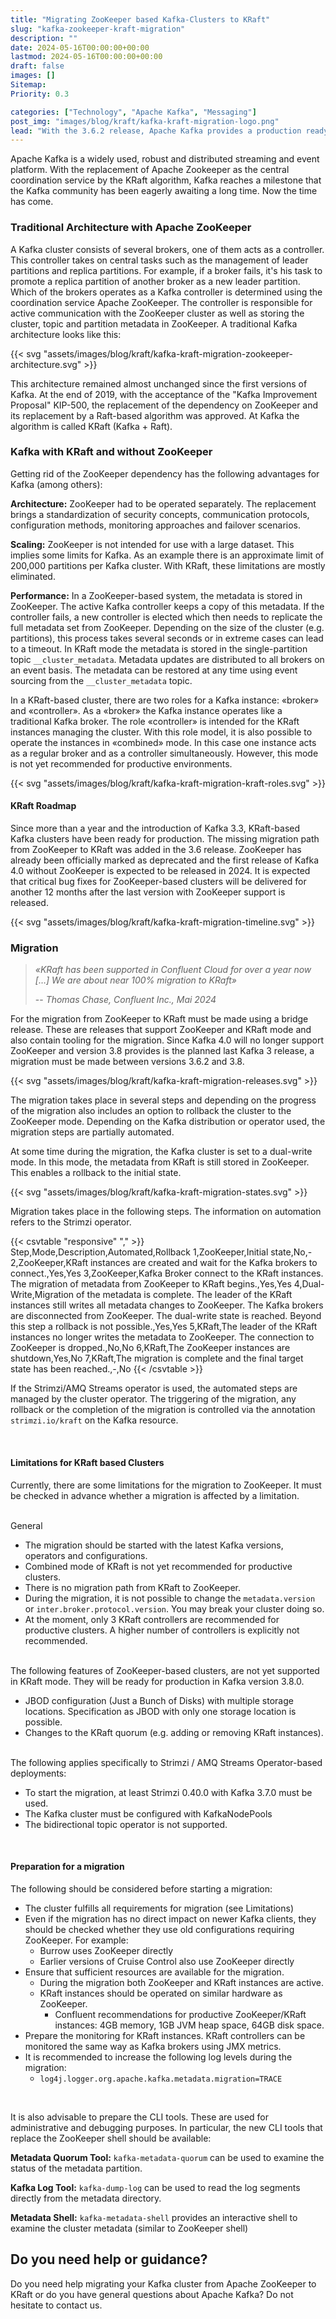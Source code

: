 ```yaml
---
title: "Migrating ZooKeeper based Kafka-Clusters to KRaft"
slug: "kafka-zookeeper-kraft-migration"
description: ""
date: 2024-05-16T00:00:00+00:00
lastmod: 2024-05-16T00:00:00+00:00
draft: false
images: []
Sitemap:
Priority: 0.3

categories: ["Technology", "Apache Kafka", "Messaging"]
post_img: "images/blog/kraft/kafka-kraft-migration-logo.png"
lead: "With the 3.6.2 release, Apache Kafka provides a production ready migration path from Apache ZooKeeper-based clusters to KRaft. What you need to know and what you should consider for the migration is summarized here."
---
```


Apache Kafka is a widely used, robust and distributed streaming and event platform. With the replacement of
Apache Zookeeper as the central coordination service by the KRaft algorithm, Kafka reaches a milestone
that the Kafka community has been eagerly awaiting a long time. Now the time has come.

### Traditional Architecture with Apache ZooKeeper

A Kafka cluster consists of several brokers, one of them acts as a controller. This controller takes on central
tasks such as the management of leader partitions and replica partitions. For example, if a broker fails, it's his task
to promote a replica partition of another broker as a new leader partition. Which of the brokers operates as a Kafka
controller is determined using the coordination service Apache ZooKeeper. The controller is responsible for active
communication with the ZooKeeper cluster as well as storing the cluster, topic and partition metadata in ZooKeeper.
A traditional Kafka architecture looks like this:

{{< svg "assets/images/blog/kraft/kafka-kraft-migration-zookeeper-architecture.svg" >}}

This architecture remained almost unchanged since the first versions of Kafka. At the end of 2019, with the acceptance
of the "Kafka Improvement Proposal" KIP-500, the replacement of the dependency on ZooKeeper and its replacement by a
Raft-based algorithm was approved. At Kafka the algorithm is called KRaft (Kafka + Raft).

### Kafka with KRaft and without ZooKeeper

Getting rid of the ZooKeeper dependency has the following advantages for Kafka (among others):

**Architecture:** ZooKeeper had to be operated separately. The replacement brings a standardization of
security concepts, communication protocols, configuration methods, monitoring approaches and failover scenarios.

**Scaling:** ZooKeeper is not intended for use with a large dataset. This implies some limits for Kafka. As an example
there is an approximate limit of 200,000 partitions per Kafka cluster. With KRaft, these limitations are mostly eliminated.

**Performance:** In a ZooKeeper-based system, the metadata is stored in ZooKeeper. The active Kafka controller keeps a
copy of this metadata. If the controller fails, a new controller is elected which then needs to replicate the full
metadata set from ZooKeeper. Depending on the size of the cluster (e.g. partitions), this process takes several seconds
or in extreme cases can lead to a timeout. In KRaft mode the metadata is stored in the single-partition topic
`__cluster_metadata`. Metadata updates are distributed to all brokers on an event basis. The metadata can be restored
at any time using event sourcing from the `__cluster_metadata` topic.

In a KRaft-based cluster, there are two roles for a Kafka instance: «broker» and «controller». As a «broker» the Kafka
instance operates like a traditional Kafka broker. The role «controller» is intended for the KRaft instances managing
the cluster. With this role model, it is also possible to operate the instances in «combined» mode. In this case one
instance acts as a regular broker and as a controller simultaneously. However, this mode is not yet recommended for
productive environments.

{{< svg "assets/images/blog/kraft/kafka-kraft-migration-kraft-roles.svg" >}}

#### KRaft Roadmap

Since more than a year and the introduction of Kafka 3.3, KRaft-based Kafka clusters have been ready for production.
The missing migration path from ZooKeeper to KRaft was added in the 3.6 release. ZooKeeper has already been officially
marked as deprecated and the first release of Kafka 4.0 without ZooKeeper is expected to be released in 2024. It is
expected that critical bug fixes for ZooKeeper-based clusters will be delivered for another 12 months after the last
version with ZooKeeper support is released.

{{< svg "assets/images/blog/kraft/kafka-kraft-migration-timeline.svg" >}}

### Migration

> _«KRaft has been supported in Confluent Cloud for over a year now […] We are about near 100% migration to KRaft»_
>
> -- <cite>Thomas Chase, Confluent Inc., Mai 2024</cite>

For the migration from ZooKeeper to KRaft must be made using a bridge release. These are releases that support ZooKeeper
and KRaft mode and also contain tooling for the migration. Since Kafka 4.0 will no longer support ZooKeeper and version
3.8 provides is the planned last Kafka 3 release, a migration must be made between versions 3.6.2 and 3.8.

{{< svg "assets/images/blog/kraft/kafka-kraft-migration-releases.svg" >}}

The migration takes place in several steps and depending on the progress of the migration also includes an option to
rollback the cluster to the ZooKeeper mode. Depending on the Kafka distribution or operator used, the migration steps
are partially automated.

At some time during the migration, the Kafka cluster is set to a dual-write mode. In this mode, the metadata from KRaft
is still stored in ZooKeeper. This enables a rollback to the initial state.

{{< svg "assets/images/blog/kraft/kafka-kraft-migration-states.svg" >}}

Migration takes place in the following steps. The information on automation refers to the Strimzi operator.

{{< csvtable "responsive" "," >}}
Step,Mode,Description,Automated,Rollback
1,ZooKeeper,Initial state,No,-
2,ZooKeeper,KRaft instances are created and wait for the Kafka brokers to connect.,Yes,Yes
3,ZooKeeper,Kafka Broker connect to the KRaft instances. The migration of metadata from ZooKeeper to KRaft begins.,Yes,Yes
4,Dual-Write,Migration of the metadata is complete. The leader of the KRaft instances still writes all metadata changes to ZooKeeper. The Kafka brokers are disconnected from ZooKeeper. The dual-write state is reached. Beyond this step a rollback is not possible.,Yes,Yes
5,KRaft,The leader of the KRaft instances no longer writes the metadata to ZooKeeper. The connection to ZooKeeper is dropped.,No,No
6,KRaft,The ZooKeeper instances are shutdown,Yes,No
7,KRaft,The migration is complete and the final target state has been reached.,-,No
{{< /csvtable >}}

If the Strimzi/AMQ Streams operator is used, the automated steps are managed by the cluster operator. The triggering of
the migration, any rollback or the completion of the migration is controlled via the annotation `strimzi.io/kraft` on
the Kafka resource.

<br />

#### Limitations for KRaft based Clusters

Currently, there are some limitations for the migration to ZooKeeper. It must be checked in advance whether a migration
is affected by a limitation.

<br />
General

* The migration should be started with the latest Kafka versions, operators and configurations.
* Combined mode of KRaft is not yet recommended for productive clusters.
* There is no migration path from KRaft to ZooKeeper.
* During the migration, it is not possible to change the `metadata.version` or `inter.broker.protocol.version`. You may break your cluster doing so.
* At the moment, only 3 KRaft controllers are recommended for productive clusters. A higher number of controllers is explicitly not recommended.

<br />
The following features of ZooKeeper-based clusters, are not yet supported in KRaft mode. They will be ready for production in Kafka version 3.8.0.

* JBOD configuration (Just a Bunch of Disks) with multiple storage locations. Specification as JBOD with only one storage location is possible.
* Changes to the KRaft quorum (e.g. adding or removing KRaft instances).

<br />
The following applies specifically to Strimzi / AMQ Streams Operator-based deployments:

* To start the migration, at least Strimzi 0.40.0 with Kafka 3.7.0 must be used.
* The Kafka cluster must be configured with KafkaNodePools
* The bidirectional topic operator is not supported.

<br />

#### Preparation for a migration

The following should be considered before starting a migration:

* The cluster fulfills all requirements for migration (see Limitations)
* Even if the migration has no direct impact on newer Kafka clients, they should be checked whether they use old configurations requiring ZooKeeper. For example:
  * Burrow uses ZooKeeper directly
  * Earlier versions of Cruise Control also use ZooKeeper directly
* Ensure that sufficient resources are available for the migration.
  * During the migration both ZooKeeper and KRaft instances are active.
  * KRaft instances should be operated on similar hardware as ZooKeeper.
    * Confluent recommendations for productive ZooKeeper/KRaft instances: 4GB memory, 1GB JVM heap space, 64GB disk space.
* Prepare the monitoring for KRaft instances. KRaft controllers can be monitored the same way as Kafka brokers using JMX metrics.
* It is recommended to increase the following log levels during the migration:
  * `log4j.logger.org.apache.kafka.metadata.migration=TRACE`

<br />

It is also advisable to prepare the CLI tools. These are used for administrative and debugging purposes. In particular,
the new CLI tools that replace the ZooKeeper shell should be available:

**Metadata Quorum Tool:** `kafka-metadata-quorum` can be used to examine the status of the metadata partition.

**Kafka Log Tool:** `kafka-dump-log` can be used to read the log segments directly from the metadata directory.

**Metadata Shell:** `kafka-metadata-shell` provides an interactive shell to examine the cluster metadata (similar to ZooKeeper shell)

## Do you need help or guidance?

Do you need help migrating your Kafka cluster from Apache ZooKeeper to KRaft or do you have general questions about Apache Kafka? Do not hesitate to contact us.
